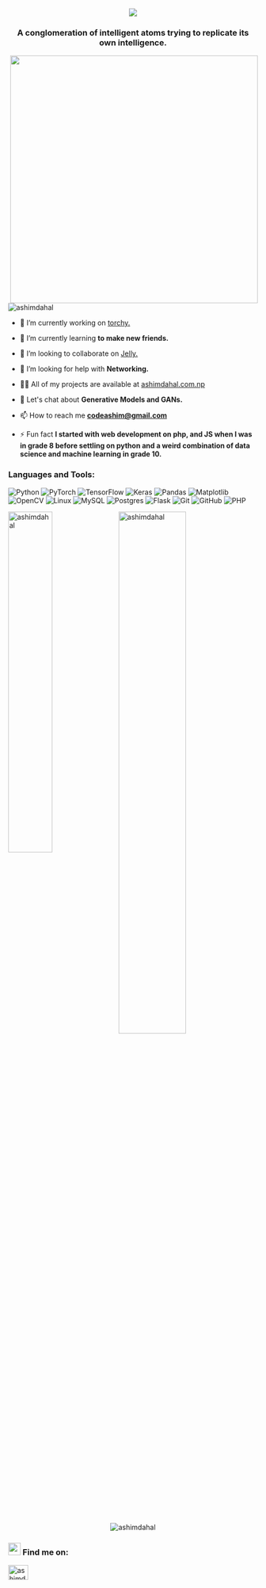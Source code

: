 
<h1 align="center">
  <img src="https://readme-typing-svg.demolab.com/?lines=%E2%95%B0%E2%94%80%3E%20Hi%20%F0%9F%91%8B,%20I%27m%20Ashim%20Dahal.%20.%20.%20&font=Fira%20Code&center=true&width=520&height=50&color=f75c7e&vCenter=true&pause=2&size=28">
  </h1>
<h3 align="center">A conglomeration of intelligent atoms trying to replicate its own intelligence.</h3>

<img align="right" width='500' src="https://art-twerks.com/wp-content/uploads/2018/10/ai-head-android-robot-artist.gif">

<p align="left"> <img src="https://komarev.com/ghpvc/?username=ashimdahal&label=Profile%20views&color=0e75b6&style=flat" alt="ashimdahal" /> </p>

- 🔭 I’m currently working on [torchy.](https://github.com/ashimdahal/easy-torch)

- 🌱 I’m currently learning **to make new friends.**

- 👯 I’m looking to collaborate on [Jelly.](https://github.com/ashimdahal/jelly)

- 🤝 I’m looking for help with **Networking.**

- 👨‍💻 All of my projects are available at [ashimdahal.com.np](ashimdahal.com.np)

- 💬 Let's chat about **Generative Models and GANs.**

- 📫 How to reach me **codeashim@gmail.com**

- ⚡ Fun fact **I started with web development on php, and JS when I was in grade 8 before settling on python and a weird combination of data science and machine learning in grade 10.**


<h3 align="left">Languages and Tools:</h3>
<p align="left"> 
  
![Python](https://img.shields.io/badge/python-3670A0?style=for-the-badge&logo=python&logoColor=ffdd54)
![PyTorch](https://img.shields.io/badge/PyTorch-%23EE4C2C.svg?style=for-the-badge&logo=PyTorch&logoColor=white)
![TensorFlow](https://img.shields.io/badge/TensorFlow-%23FF6F00.svg?style=for-the-badge&logo=TensorFlow&logoColor=white)
![Keras](https://img.shields.io/badge/Keras-%23D00000.svg?style=for-the-badge&logo=Keras&logoColor=white)
![Pandas](https://img.shields.io/badge/pandas-%23150458.svg?style=for-the-badge&logo=pandas&logoColor=white)
![Matplotlib](https://img.shields.io/badge/Matplotlib-%23ffffff.svg?style=for-the-badge&logo=Matplotlib&logoColor=black)
![OpenCV](https://img.shields.io/badge/opencv-%23white.svg?style=for-the-badge&logo=opencv&logoColor=white)
![Linux](https://img.shields.io/badge/Linux-FCC624?style=for-the-badge&logo=linux&logoColor=black)
![MySQL](https://img.shields.io/badge/mysql-%2300f.svg?style=for-the-badge&logo=mysql&logoColor=white)
![Postgres](https://img.shields.io/badge/postgres-%23316192.svg?style=for-the-badge&logo=postgresql&logoColor=white)
![Flask](https://img.shields.io/badge/flask-%23000.svg?style=for-the-badge&logo=flask&logoColor=white)
![Git](https://img.shields.io/badge/git-%23F05033.svg?style=for-the-badge&logo=git&logoColor=white)
![GitHub](https://img.shields.io/badge/github-%23121011.svg?style=for-the-badge&logo=github&logoColor=white)
![PHP](https://img.shields.io/badge/php-%23777BB4.svg?style=for-the-badge&logo=php&logoColor=white)

</p>
<section>

<p><img width="42%" align="left" src="https://github-readme-stats-gni594df7-ashimdahal.vercel.app/api/top-langs?username=ashimdahal&show_icons=true&layout=compact&theme=radical&hide_border=true&hide=dart,css,HTML,scss" alt="ashimdahal" /></p>
<p>
&nbsp; 
<img width="52%" align="center" src="https://streak-stats.demolab.com/?user=ashimdahal&theme=radical&hide_border=true" alt="ashimdahal" />
  </p>
<!-- ![Ashim's GitHub stats](https://github-readme-stats.vercel.app/api?username=ashimdahal&show_icons=true&locale=en&count_private=true&theme=radical) -->

<!-- [![Ashim's GitHub stats](https://github-readme-stats.vercel.app/api?username=ashimdahal&count_private=true&theme=radical&show_icons=true)](https://github.com/ashimdahal) -->
<p align="center">
  
<img src="https://github-readme-stats-ashimdahal.vercel.app/api?username=ashimdahal&count_private=true&theme=radical&show_icons=true&hide_border=true" alt="ashimdahal" />
</p>

  
### <img src="https://media.giphy.com/media/5WJ6SOKeNKrSzblU4R/giphy.gif" width="25"> Find me on:
<p align="left" />
<a href="https://linkedin.com/in/ashimdahal" target="blank"><img align="center" src="https://raw.githubusercontent.com/rahuldkjain/github-profile-readme-generator/master/src/images/icons/Social/linked-in-alt.svg" alt="ashimdahal" height="30" width="40" /></a>
</p>
